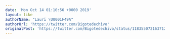 ```yaml
---
date: 'Mon Oct 14 01:10:56 +0000 2019'
layout: like
authorName: "Lauri \U0001F49A"
authorUrl: 'https://twitter.com/Bigotedechivo'
originalPost: 'https://twitter.com/Bigotedechivo/status/1183550721637126144'
---
```

